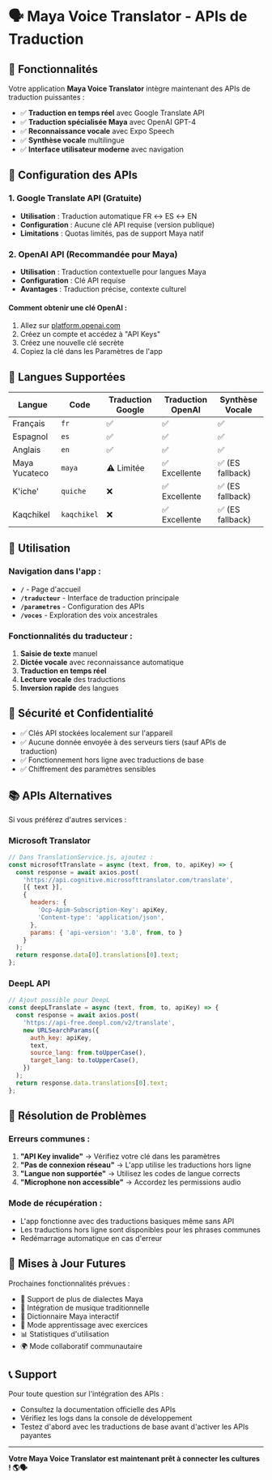 # 🗣️ Maya Voice Translator - APIs de Traduction

## 🌟 Fonctionnalités

Votre application **Maya Voice Translator** intègre maintenant des APIs de traduction puissantes :

- ✅ **Traduction en temps réel** avec Google Translate API
- ✅ **Traduction spécialisée Maya** avec OpenAI GPT-4
- ✅ **Reconnaissance vocale** avec Expo Speech
- ✅ **Synthèse vocale** multilingue
- ✅ **Interface utilisateur moderne** avec navigation

## 🔧 Configuration des APIs

### 1. Google Translate API (Gratuite)
- **Utilisation** : Traduction automatique FR ↔ ES ↔ EN
- **Configuration** : Aucune clé API requise (version publique)
- **Limitations** : Quotas limités, pas de support Maya natif

### 2. OpenAI API (Recommandée pour Maya)
- **Utilisation** : Traduction contextuelle pour langues Maya
- **Configuration** : Clé API requise
- **Avantages** : Traduction précise, contexte culturel

#### Comment obtenir une clé OpenAI :
1. Allez sur [platform.openai.com](https://platform.openai.com)
2. Créez un compte et accédez à "API Keys"
3. Créez une nouvelle clé secrète
4. Copiez la clé dans les Paramètres de l'app

## 📱 Langues Supportées

| Langue | Code | Traduction Google | Traduction OpenAI | Synthèse Vocale |
|--------|------|-------------------|-------------------|-----------------|
| Français | `fr` | ✅ | ✅ | ✅ |
| Espagnol | `es` | ✅ | ✅ | ✅ |
| Anglais | `en` | ✅ | ✅ | ✅ |
| Maya Yucateco | `maya` | ⚠️ Limitée | ✅ Excellente | ✅ (ES fallback) |
| K'iche' | `quiche` | ❌ | ✅ Excellente | ✅ (ES fallback) |
| Kaqchikel | `kaqchikel` | ❌ | ✅ Excellente | ✅ (ES fallback) |

## 🚀 Utilisation

### Navigation dans l'app :
- **`/`** - Page d'accueil
- **`/traducteur`** - Interface de traduction principale
- **`/parametres`** - Configuration des APIs
- **`/voces`** - Exploration des voix ancestrales

### Fonctionnalités du traducteur :
1. **Saisie de texte** manuel
2. **Dictée vocale** avec reconnaissance automatique
3. **Traduction en temps réel**
4. **Lecture vocale** des traductions
5. **Inversion rapide** des langues

## 🔐 Sécurité et Confidentialité

- ✅ Clés API stockées localement sur l'appareil
- ✅ Aucune donnée envoyée à des serveurs tiers (sauf APIs de traduction)
- ✅ Fonctionnement hors ligne avec traductions de base
- ✅ Chiffrement des paramètres sensibles

## 📚 APIs Alternatives

Si vous préférez d'autres services :

### Microsoft Translator
```javascript
// Dans TranslationService.js, ajoutez :
const microsoftTranslate = async (text, from, to, apiKey) => {
  const response = await axios.post(
    'https://api.cognitive.microsofttranslator.com/translate',
    [{ text }],
    {
      headers: {
        'Ocp-Apim-Subscription-Key': apiKey,
        'Content-type': 'application/json',
      },
      params: { 'api-version': '3.0', from, to }
    }
  );
  return response.data[0].translations[0].text;
};
```

### DeepL API
```javascript
// Ajout possible pour DeepL
const deepLTranslate = async (text, from, to, apiKey) => {
  const response = await axios.post(
    'https://api-free.deepl.com/v2/translate',
    new URLSearchParams({
      auth_key: apiKey,
      text,
      source_lang: from.toUpperCase(),
      target_lang: to.toUpperCase(),
    })
  );
  return response.data.translations[0].text;
};
```

## 🐛 Résolution de Problèmes

### Erreurs communes :
1. **"API Key invalide"** → Vérifiez votre clé dans les paramètres
2. **"Pas de connexion réseau"** → L'app utilise les traductions hors ligne
3. **"Langue non supportée"** → Utilisez les codes de langue corrects
4. **"Microphone non accessible"** → Accordez les permissions audio

### Mode de récupération :
- L'app fonctionne avec des traductions basiques même sans API
- Les traductions hors ligne sont disponibles pour les phrases communes
- Redémarrage automatique en cas d'erreur

## 🔄 Mises à Jour Futures

Prochaines fonctionnalités prévues :
- 🔄 Support de plus de dialectes Maya
- 🎵 Intégration de musique traditionnelle
- 📖 Dictionnaire Maya interactif
- 🎯 Mode apprentissage avec exercices
- 📊 Statistiques d'utilisation
- 🌍 Mode collaboratif communautaire

## 📞 Support

Pour toute question sur l'intégration des APIs :
- Consultez la documentation officielle des APIs
- Vérifiez les logs dans la console de développement
- Testez d'abord avec les traductions de base avant d'activer les APIs payantes

---

**Votre Maya Voice Translator est maintenant prêt à connecter les cultures ! 🌎🗣️**
